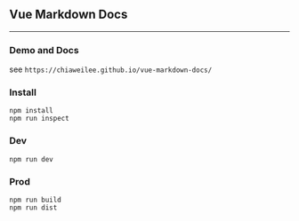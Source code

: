 ## Vue Markdown Docs
---

### Demo and Docs

see `https://chiaweilee.github.io/vue-markdown-docs/`

### Install

```
npm install
npm run inspect
```

### Dev

```
npm run dev
```

### Prod

```
npm run build
npm run dist
```
